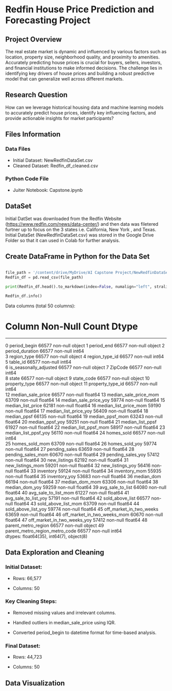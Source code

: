 # Redfin House Price Prediction and Forecasting Project

## Project Overview

The real estate market is dynamic and influenced by various factors such as location, property size, neighborhood quality, and proximity to amenities. Accurately predicting house prices is crucial for buyers, sellers, investors, and financial institutions to make informed decisions. The challenge lies in identifying key drivers of house prices and building a robust predictive model that can generalize well across different markets.

## Research Question

How can we leverage historical housing data and machine learning models to accurately predict house prices, identify key influencing factors, and provide actionable insights for market participants?

## Files Information

### Data Files

* Initial Dataset: NewRedfinDataSet.csv
* Cleaned Dataset: Redfin_df_cleaned.csv

### Python Code File

* Juiter Notebook: Capstone.ipynb

## DataSet

Initial DatSet was downloaded from the Redfin Website (https://www.redfin.com/news/data-center/) and then data was filetered furtner up to focus on the 3 states i.e. California, New York , and Texas. Initial DataSet (NewRedfinDataSet.csv) was stored in the Google Drive Folder so that it can used in Colab for further analysis.

## Create DataFrame in Python for the Data Set
```python

file_path = '/content/drive/MyDrive/AI Capstone Project/NewRedfinDataSet.csv'
Redfin_df = pd.read_csv(file_path)

print(Redfin_df.head().to_markdown(index=False, numalign="left", stralign="left"))

Redfin_df.info()
```
Data columns (total 50 columns):
 #   Column                          Non-Null Count  Dtype  
---  ------                          --------------  -----  
 0   period_begin                    66577 non-null  object 
 1   period_end                      66577 non-null  object 
 2   period_duration                 66577 non-null  int64  
 3   region_type                     66577 non-null  object 
 4   region_type_id                  66577 non-null  int64  
 5   table_id                        66577 non-null  int64  
 6   is_seasonally_adjusted          66577 non-null  object 
 7   ZipCode                         66577 non-null  int64  
 8   state                           66577 non-null  object 
 9   state_code                      66577 non-null  object 
 10  property_type                   66577 non-null  object 
 11  property_type_id                66577 non-null  int64  
 12  median_sale_price               66577 non-null  float64
 13  median_sale_price_mom           63709 non-null  float64
 14  median_sale_price_yoy           59774 non-null  float64
 15  median_list_price               62181 non-null  float64
 16  median_list_price_mom           59190 non-null  float64
 17  median_list_price_yoy           56409 non-null  float64
 18  median_ppsf                     66135 non-null  float64
 19  median_ppsf_mom                 63243 non-null  float64
 20  median_ppsf_yoy                 59251 non-null  float64
 21  median_list_ppsf                61927 non-null  float64
 22  median_list_ppsf_mom            58917 non-null  float64
 23  median_list_ppsf_yoy            56110 non-null  float64
 24  homes_sold                      66577 non-null  int64  
 25  homes_sold_mom                  63709 non-null  float64
 26  homes_sold_yoy                  59774 non-null  float64
 27  pending_sales                   63659 non-null  float64
 28  pending_sales_mom               60670 non-null  float64
 29  pending_sales_yoy               57412 non-null  float64
 30  new_listings                    62192 non-null  float64
 31  new_listings_mom                59201 non-null  float64
 32  new_listings_yoy                56416 non-null  float64
 33  inventory                       59124 non-null  float64
 34  inventory_mom                   55935 non-null  float64
 35  inventory_yoy                   53683 non-null  float64
 36  median_dom                      66194 non-null  float64
 37  median_dom_mom                  63306 non-null  float64
 38  median_dom_yoy                  59259 non-null  float64
 39  avg_sale_to_list                64080 non-null  float64
 40  avg_sale_to_list_mom            61227 non-null  float64
 41  avg_sale_to_list_yoy            57191 non-null  float64
 42  sold_above_list                 66577 non-null  float64
 43  sold_above_list_mom             63709 non-null  float64
 44  sold_above_list_yoy             59774 non-null  float64
 45  off_market_in_two_weeks         63659 non-null  float64
 46  off_market_in_two_weeks_mom     60670 non-null  float64
 47  off_market_in_two_weeks_yoy     57412 non-null  float64
 48  parent_metro_region             66577 non-null  object 
 49  parent_metro_region_metro_code  66577 non-null  int64  
dtypes: float64(35), int64(7), object(8)

## Data Exploration and Cleaning
### Initial Dataset:

* Rows: 66,577

* Columns: 50

### Key Cleaning Steps:

* Removed missing values and irrelevant columns.

* Handled outliers in median_sale_price using IQR.

* Converted period_begin to datetime format for time-based analysis.

### Final Dataset:

* Rows: 44,723

* Columns: 50

## Data Visualization






